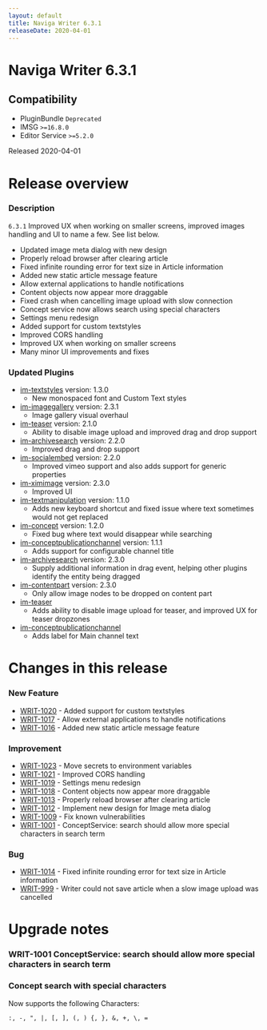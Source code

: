 ```yaml
---
layout: default
title: Naviga Writer 6.3.1
releaseDate: 2020-04-01
---
```

<div class="jumbotron">
    <h1>Naviga Writer 6.3.1</h1>    
    <h2>Compatibility</h2>
    <ul>
        <li>PluginBundle <code>Deprecated</code></li>
        <li>IMSG <code>>=16.8.0</code></li>
        <li>Editor Service <code>>=5.2.0</code></li>
    </ul>
</div>

Released 2020-04-01


# Release overview 

### Description

`6.3.1` Improved UX when working on smaller screens, improved images handling and UI to name a few. See list below.
 * Updated image meta dialog with new design
 * Properly reload browser after clearing article
 * Fixed infinite rounding error for text size in Article information
 * Added new static article message feature
 * Allow external applications to handle notifications
 * Content objects now appear more draggable
 * Fixed crash when cancelling image upload with slow connection
 * Concept service now allows search using special characters
 * Settings menu redesign
 * Added support for custom textstyles
 * Improved CORS handling
 * Improved UX when working on smaller screens
 * Many minor UI improvements and fixes

 ### Updated Plugins

 * [im-textstyles]([https://plugins.writer.infomaker.io/v1/infomaker/im-textstyles/1.3.0/README.html]) version: 1.3.0
     * New monospaced font and Custom Text styles
 * [im-imagegallery]([https://plugins.writer.infomaker.io/v1/infomaker/im-imagegallery/2.3.1/README.html]) version: 2.3.1
     * Image gallery visual overhaul
 * [im-teaser]([https://plugins.writer.infomaker.io/v1/infomaker/im-teaser/2.1.0/README.html]) version: 2.1.0
     * Ability to disable image upload and improved drag and drop support
 * [im-archivesearch]([https://plugins.writer.infomaker.io/v1/infomaker/im-archivesearch/2.2.0/README.html]) version: 2.2.0
     * Improved drag and drop support
 * [im-socialembed]([https://plugins.writer.infomaker.io/v1/infomaker/im-socialembed/2.2.0/README.html]) version: 2.2.0
     * Improved vimeo support and also adds support for generic properties
 * [im-ximimage]([https://plugins.writer.infomaker.io/v1/infomaker/im-ximimage/2.3.0/README.html]) version: 2.3.0
     * Improved UI
 * [im-textmanipulation]([https://plugins.writer.infomaker.io/v1/infomaker/im-textmanipulation/1.1.0/README.html]) version: 1.1.0
     * Adds new keyboard shortcut and fixed issue where text sometimes would not get replaced
 * [im-concept]([https://plugins.writer.infomaker.io/v1/infomaker/im-concept/1.2.0/README.html]) version: 1.2.0
     * Fixed bug where text would disappear while searching
 * [im-conceptpublicationchannel]([https://plugins.writer.infomaker.io/v1/infomaker/im-conceptpublicationchannel/1.1.1/README.html]) version: 1.1.1
     * Adds support for configurable channel title
 * [im-archivesearch]([https://plugins.writer.infomaker.io/v1/infomaker/im-archivesearch/2.3.0/README.html]) version: 2.3.0
     * Supply additional information in drag event, helping other plugins identify the entity being dragged
 * [im-contentpart]([https://plugins.writer.infomaker.io/v1/infomaker/im-contentpart/2.3.0/README.html]) version: 2.3.0
     * Only allow image nodes to be dropped on content part
 * [im-teaser]([https://plugins.writer.infomaker.io/v1/infomaker/im-teaser/2.2.0/README.html])
     * Adds ability to disable image upload for teaser, and improved UX for teaser dropzones
* [im-conceptpublicationchannel](https://plugins.writer.infomaker.io/v1/infomaker/im-conceptpublicationchannel/1.1.2/README.html)
    * Adds label for Main channel text  

# Changes in this release  


### New Feature 
 
 * [WRIT-1020](https://jira.infomaker.se/browse/WRIT-1020) - Added support for custom textstyles  
 * [WRIT-1017](https://jira.infomaker.se/browse/WRIT-1017) - Allow external applications to handle notifications  
 * [WRIT-1016](https://jira.infomaker.se/browse/WRIT-1016) - Added new static article message feature 


### Improvement 
 
 * [WRIT-1023](https://jira.infomaker.se/browse/WRIT-1023) - Move secrets to environment variables  
 * [WRIT-1021](https://jira.infomaker.se/browse/WRIT-1021) - Improved CORS handling  
 * [WRIT-1019](https://jira.infomaker.se/browse/WRIT-1019) - Settings menu redesign  
 * [WRIT-1018](https://jira.infomaker.se/browse/WRIT-1018) - Content objects now appear more draggable  
 * [WRIT-1013](https://jira.infomaker.se/browse/WRIT-1013) - Properly reload browser after clearing article  
 * [WRIT-1012](https://jira.infomaker.se/browse/WRIT-1012) - Implement new design for Image meta dialog  
 * [WRIT-1009](https://jira.infomaker.se/browse/WRIT-1009) - Fix known vulnerabilities  
 * [WRIT-1001](https://jira.infomaker.se/browse/WRIT-1001) - ConceptService: search should allow more special characters in search term 


### Bug 
 
 * [WRIT-1014](https://jira.infomaker.se/browse/WRIT-1014) - Fixed infinite rounding error for text size in Article information  
 * [WRIT-999](https://jira.infomaker.se/browse/WRIT-999) - Writer could not save article when a slow image upload was cancelled 




# Upgrade notes  
                           
### WRIT-1001 ConceptService: search should allow more special characters in search term 
### Concept search with special characters

Now supports the following Characters:

`:, -, ", |, [, ], (, ) {, }, &, +, \, =`          

